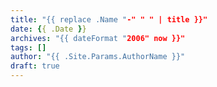 ```yaml
---
title: "{{ replace .Name "-" " " | title }}"
date: {{ .Date }}
archives: "{{ dateFormat "2006" now }}"
tags: []
author: "{{ .Site.Params.AuthorName }}"
draft: true
---
```


